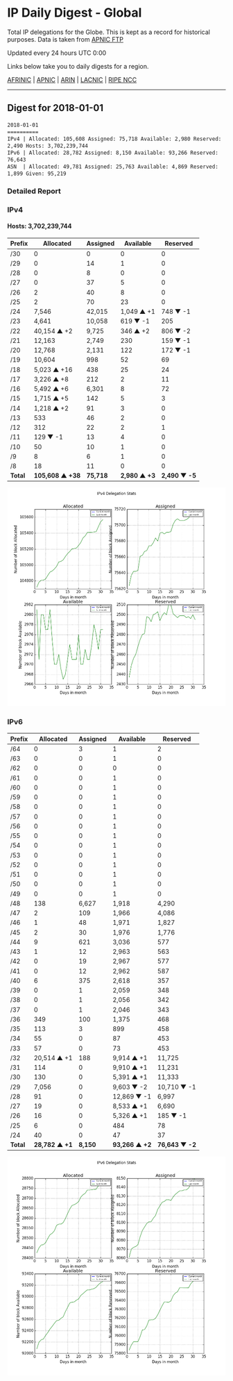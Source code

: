 # IP Daily Digest - Global

Total IP delegations for the Globe. This is kept as a record for historical purposes. Data is taken from [APNIC FTP](https://ftp.apnic.net/)

Updated every 24 hours UTC 0:00

Links below take you to daily digests for a region.

[AFRINIC](./archives/AFRINIC/) | [APNIC](./archives/APNIC/) | [ARIN](./archives/ARIN/) | [LACNIC](./archives/LACNIC/) | [RIPE NCC](./archives/RIPE_NCC/)

---

## Digest for 2018-01-01
```
2018-01-01
==========
IPv4 | Allocated: 105,608 Assigned: 75,718 Available: 2,980 Reserved: 2,490 Hosts: 3,702,239,744
IPv6 | Allocated: 28,782 Assigned: 8,150 Available: 93,266 Reserved: 76,643
ASN  | Allocated: 49,781 Assigned: 25,763 Available: 4,869 Reserved: 1,899 Given: 95,219
```

### Detailed Report

### IPv4

#### Hosts: **3,702,239,744**

| Prefix | Allocated | Assigned | Available | Reserved |
| ----- | ----- | ----- | ----- | ----- |
| /30 | 0 | 0 | 0 | 0 |
| /29 | 0 | 14 | 1 | 0 |
| /28 | 0 | 8 | 0 | 0 |
| /27 | 0 | 37 | 5 | 0 |
| /26 | 2 | 40 | 8 | 0 |
| /25 | 2 | 70 | 23 | 0 |
| /24 | 7,546 | 42,015 | 1,049 ▲ +1 | 748 ▼ -1 |
| /23 | 4,641 | 10,058 | 619 ▼ -1 | 205 |
| /22 | 40,154 ▲ +2 | 9,725 | 346 ▲ +2 | 806 ▼ -2 |
| /21 | 12,163 | 2,749 | 230 | 159 ▼ -1 |
| /20 | 12,768 | 2,131 | 122 | 172 ▼ -1 |
| /19 | 10,604 | 998 | 52 | 69 |
| /18 | 5,023 ▲ +16 | 438 | 25 | 24 |
| /17 | 3,226 ▲ +8 | 212 | 2 | 11 |
| /16 | 5,492 ▲ +6 | 6,301 | 8 | 72 |
| /15 | 1,715 ▲ +5 | 142 | 5 | 3 |
| /14 | 1,218 ▲ +2 | 91 | 3 | 0 |
| /13 | 533 | 46 | 2 | 0 |
| /12 | 312 | 22 | 2 | 1 |
| /11 | 129 ▼ -1 | 13 | 4 | 0 |
| /10 | 50 | 10 | 1 | 0 |
| /9 | 8 | 6 | 1 | 0 |
| /8 | 18 | 11 | 0 | 0 |
| **Total** | **105,608 ▲ +38** | **75,718** | **2,980 ▲ +3** | **2,490 ▼ -5** |

![ipv4-stats](ipv4-figure.png)

### IPv6

| Prefix | Allocated | Assigned | Available | Reserved |
| ----- | ----- | ----- | ----- | ----- |
| /64 | 0 | 3 | 1 | 2 |
| /63 | 0 | 0 | 1 | 0 |
| /62 | 0 | 0 | 0 | 0 |
| /61 | 0 | 0 | 1 | 0 |
| /60 | 0 | 0 | 1 | 0 |
| /59 | 0 | 0 | 1 | 0 |
| /58 | 0 | 0 | 1 | 0 |
| /57 | 0 | 0 | 1 | 0 |
| /56 | 0 | 0 | 1 | 0 |
| /55 | 0 | 0 | 1 | 0 |
| /54 | 0 | 0 | 1 | 0 |
| /53 | 0 | 0 | 1 | 0 |
| /52 | 0 | 0 | 1 | 0 |
| /51 | 0 | 0 | 1 | 0 |
| /50 | 0 | 0 | 1 | 0 |
| /49 | 0 | 0 | 1 | 0 |
| /48 | 138 | 6,627 | 1,918 | 4,290 |
| /47 | 2 | 109 | 1,966 | 4,086 |
| /46 | 1 | 48 | 1,971 | 1,827 |
| /45 | 2 | 30 | 1,976 | 1,776 |
| /44 | 9 | 621 | 3,036 | 577 |
| /43 | 1 | 12 | 2,963 | 563 |
| /42 | 0 | 19 | 2,967 | 577 |
| /41 | 0 | 12 | 2,962 | 587 |
| /40 | 6 | 375 | 2,618 | 357 |
| /39 | 0 | 1 | 2,059 | 348 |
| /38 | 0 | 1 | 2,056 | 342 |
| /37 | 0 | 1 | 2,046 | 343 |
| /36 | 349 | 100 | 1,375 | 468 |
| /35 | 113 | 3 | 899 | 458 |
| /34 | 55 | 0 | 87 | 453 |
| /33 | 57 | 0 | 73 | 453 |
| /32 | 20,514 ▲ +1 | 188 | 9,914 ▲ +1 | 11,725 |
| /31 | 114 | 0 | 9,910 ▲ +1 | 11,231 |
| /30 | 130 | 0 | 5,391 ▲ +1 | 11,333 |
| /29 | 7,056 | 0 | 9,603 ▼ -2 | 10,710 ▼ -1 |
| /28 | 91 | 0 | 12,869 ▼ -1 | 6,997 |
| /27 | 19 | 0 | 8,533 ▲ +1 | 6,690 |
| /26 | 16 | 0 | 5,326 ▲ +1 | 185 ▼ -1 |
| /25 | 6 | 0 | 484 | 78 |
| /24 | 40 | 0 | 47 | 37 |
| **Total** | **28,782 ▲ +1** | **8,150** | **93,266 ▲ +2** | **76,643 ▼ -2** |

![ipv6-stats](ipv6-figure.png)